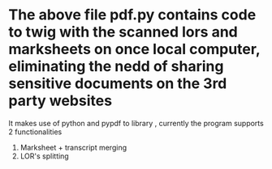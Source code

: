 # The above file pdf.py contains code to twig with the scanned lors and marksheets on once local computer, eliminating the nedd of sharing sensitive documents on the 3rd party websites
It makes use of python and pypdf to library , currently the program supports 2 functionalities

1) Marksheet + transcript merging
2) LOR's splitting 
